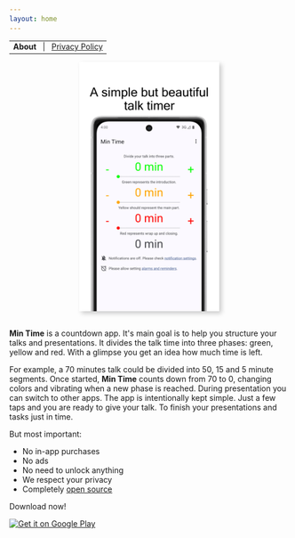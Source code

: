```yaml
---
layout: home
---
```


<table style="width: 100%; border: none">
<tr style="background-color: transparent;">
<td align="center" style="border: none">
<strong>About</strong>&nbsp;&nbsp;&nbsp;|&nbsp;&nbsp;&nbsp;<a href="privacy.html">Privacy Policy</a>
</td>
</tr>
</table>

<p>
<img style="box-shadow: 4px 4px 8px rgba(0, 0, 0, 0.2); display: block; margin-left: auto; margin-right: auto; width: 50%;" src="./assets/Min Time-animated.gif" width="50%">
<br>
</p>

<p><strong>Min Time</strong> is a countdown app. It's main goal is to help you structure your talks and presentations. It divides the talk time into three phases: green, yellow and red. With a glimpse you get an idea how much time is left.</p>
<p>For example, a 70 minutes talk could be divided into 50, 15 and 5 minute segments. Once started, <strong>Min Time</strong> counts down from 70 to 0, changing colors and vibrating when a new phase is reached. During presentation you can switch to other apps. The app is intentionally kept simple. Just a few taps and you are ready to give your talk. To finish your presentations and tasks just in time.
</p>
<p>But most important:</p>
<ul>
<li>No in-app purchases</li>
<li>No ads</li>
<li>No need to unlock anything</li>
<li>We respect your privacy</li>
<li>Completely <a href="https://github.com/tkuenneth/mintime">open source</a></li>
</ul>
<p>Download now!</p>
<a href='https://play.google.com/store/apps/details?id=com.thomaskuenneth.mintime&pcampaignid=pcampaignidMKT-Other-global-all-co-prtnr-py-PartBadge-Mar2515-1'><img alt='Get it on Google Play' width="160px" src='https://play.google.com/intl/en_us/badges/static/images/badges/en_badge_web_generic.png'></a>
